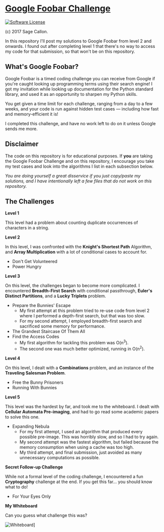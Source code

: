 # [Google Foobar Challenge](https://github.com/FoxHub/GoogleFoobar)

[![Software License](https://img.shields.io/badge/license-MIT-brightgreen.svg)](http://opensource.org/licenses/MIT)

(c) 2017 Sage Callon.

In this repository I'll post my solutions to Google Foobar from level 2
and onwards. I found out after completing level 1 that there's no way
to access my code for that submission, so that won't be on this repository.

## What's Google Foobar?

Google Foobar is a timed coding challenge you can receive from Google
if you're caught looking up programming terms using their search engine! I
got my invitation while looking up documentation for the Python standard
library, and used it as an opportunity to sharpen my Python skills.

You get given a time limit for each challenge, ranging from a day to
a few weeks, and your code is run against hidden test cases — including
how fast and memory-efficient it is!

I completed this challenge, and have no work left to do on it unless
Google sends me more.

## Disclaimer

The code on this repository is for educational purposes. If __you__ are
taking the Google Foobar Challenge and on this repository, I encourage
you take my test cases and look into the algorithms I list in each
subsection below.

_You are doing yourself a great disservice if you just copy/paste my
solutions, and I have intentionally left a few files that do not work
on this repository._

## The Challenges



__Level 1__

This level had a problem about counting duplicate occurrences of
characters in a string.

__Level 2__

In this level, I was confronted with the __Knight's Shortest Path__
Algorithm, and __Array Multiplication__ with a lot of conditional cases to
account for.

* Don't Get Volunteered
* Power Hungry

__Level 3__

On this level, the challenges began to become more complicated. I encountered
__Breadth-First Search__ with conditional passthrough, __Euler's Distinct
Partitions__, and a __Lucky Triplets__ problem.

* Prepare the Bunnies' Escape
    * My first attempt at this problem tried to re-use code from level 2
      where I performed a depth-first search, but that was too slow.
    * For my second attempt, I employed breadth-first search and sacrificed
      some memory for performance.
* The Grandest Staircase Of Them All
* Find the Access Codes
    * My first algorithm for tackling this problem was O(n<sup>3</sup>).
    * The second one was much better optimized, running in O(n<sup>2</sup>).

__Level 4__

On this level, I dealt with a __Combinations__ problem, and an instance of
the __Traveling Salesman Problem__.

* Free the Bunny Prisoners
* Running With Bunnies

__Level 5__

This level was the hardest by far, and took me to the whiteboard. I dealt
with __Cellular Automata Pre-imaging__, and had to go read some academic
papers to solve this one.

* Expanding Nebula
    * For my first attempt, I used an algorithm that produced every possible
      pre-image. This was horribly slow, and so I had to try again.
    * My second attempt was the fastest algorithm, but failed because
      the memory consumption when using a cache was too high.
    * My third attempt, and final submission, just avoided as many
      unnecessary computations as possible.

__Secret Follow-up Challenge__

While not a formal level of the coding challenge, I encountered a fun
__Cryptography__ challenge at the end. If you get this far... you should know
what to do!

* For Your Eyes Only

__My Whiteboard__

Can you guess what challenge this was?

![Whiteboard](https://user-images.githubusercontent.com/5873865/29346666-b3b8fb68-81fb-11e7-87de-269c5fae0e4d.jpg)]